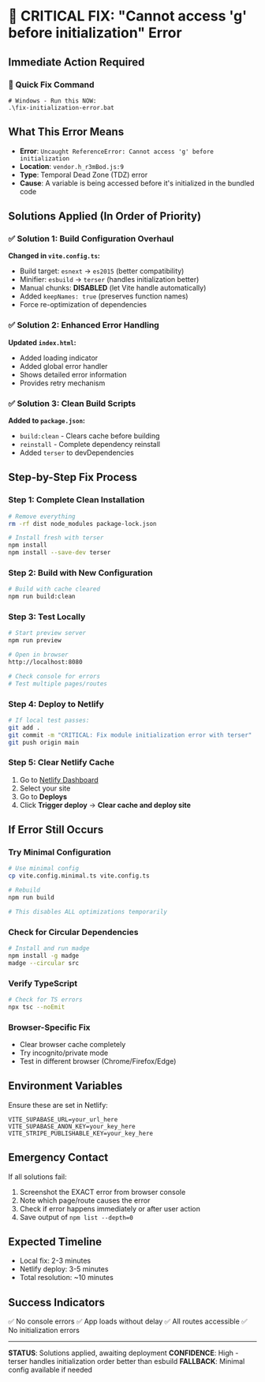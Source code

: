 # 🚨 CRITICAL FIX: "Cannot access 'g' before initialization" Error

## Immediate Action Required

### 🔴 Quick Fix Command
```batch
# Windows - Run this NOW:
.\fix-initialization-error.bat
```

## What This Error Means
- **Error**: `Uncaught ReferenceError: Cannot access 'g' before initialization`
- **Location**: `vendor.h_r3mBod.js:9`
- **Type**: Temporal Dead Zone (TDZ) error
- **Cause**: A variable is being accessed before it's initialized in the bundled code

## Solutions Applied (In Order of Priority)

### ✅ Solution 1: Build Configuration Overhaul
**Changed in `vite.config.ts`:**
- Build target: `esnext` → `es2015` (better compatibility)
- Minifier: `esbuild` → `terser` (handles initialization better)
- Manual chunks: **DISABLED** (let Vite handle automatically)
- Added `keepNames: true` (preserves function names)
- Force re-optimization of dependencies

### ✅ Solution 2: Enhanced Error Handling
**Updated `index.html`:**
- Added loading indicator
- Added global error handler
- Shows detailed error information
- Provides retry mechanism

### ✅ Solution 3: Clean Build Scripts
**Added to `package.json`:**
- `build:clean` - Clears cache before building
- `reinstall` - Complete dependency reinstall
- Added `terser` to devDependencies

## Step-by-Step Fix Process

### Step 1: Complete Clean Installation
```bash
# Remove everything
rm -rf dist node_modules package-lock.json

# Install fresh with terser
npm install
npm install --save-dev terser
```

### Step 2: Build with New Configuration
```bash
# Build with cache cleared
npm run build:clean
```

### Step 3: Test Locally
```bash
# Start preview server
npm run preview

# Open in browser
http://localhost:8080

# Check console for errors
# Test multiple pages/routes
```

### Step 4: Deploy to Netlify
```bash
# If local test passes:
git add .
git commit -m "CRITICAL: Fix module initialization error with terser"
git push origin main
```

### Step 5: Clear Netlify Cache
1. Go to [Netlify Dashboard](https://app.netlify.com)
2. Select your site
3. Go to **Deploys**
4. Click **Trigger deploy** → **Clear cache and deploy site**

## If Error Still Occurs

### Try Minimal Configuration
```bash
# Use minimal config
cp vite.config.minimal.ts vite.config.ts

# Rebuild
npm run build

# This disables ALL optimizations temporarily
```

### Check for Circular Dependencies
```bash
# Install and run madge
npm install -g madge
madge --circular src
```

### Verify TypeScript
```bash
# Check for TS errors
npx tsc --noEmit
```

### Browser-Specific Fix
- Clear browser cache completely
- Try incognito/private mode
- Test in different browser (Chrome/Firefox/Edge)

## Environment Variables
Ensure these are set in Netlify:
```
VITE_SUPABASE_URL=your_url_here
VITE_SUPABASE_ANON_KEY=your_key_here
VITE_STRIPE_PUBLISHABLE_KEY=your_key_here
```

## Emergency Contact
If all solutions fail:
1. Screenshot the EXACT error from browser console
2. Note which page/route causes the error
3. Check if error happens immediately or after user action
4. Save output of `npm list --depth=0`

## Expected Timeline
- Local fix: 2-3 minutes
- Netlify deploy: 3-5 minutes
- Total resolution: ~10 minutes

## Success Indicators
✅ No console errors
✅ App loads without delay
✅ All routes accessible
✅ No initialization errors

---
**STATUS**: Solutions applied, awaiting deployment
**CONFIDENCE**: High - terser handles initialization order better than esbuild
**FALLBACK**: Minimal config available if needed
